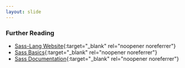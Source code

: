 ```yaml
---
layout: slide
---
```


### Further Reading

* [Sass-Lang Website](http://sass-lang.com){:target="_blank" rel="noopener noreferrer"}
* [Sass Basics](http://sass-lang.com/guide){:target="_blank" rel="noopener noreferrer"}
* [Sass Documentation](http://sass-lang.com/documentation/file.SASS_REFERENCE.html){:target="_blank" rel="noopener noreferrer"}
